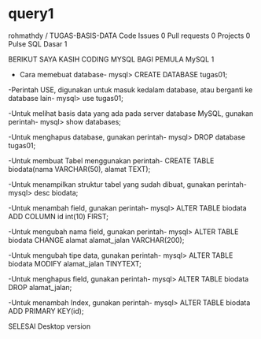 # query1
 rohmathdy / TUGAS-BASIS-DATA
Code  Issues 0  Pull requests 0  Projects 0  Pulse
SQL Dasar 1

BERIKUT SAYA KASIH CODING MYSQL BAGI PEMULA MySQL 1

- Cara memebuat database-
mysql> CREATE DATABASE tugas01;

-Perintah USE, digunakan untuk masuk kedalam database, atau berganti ke database lain-
mysql> use tugas01;

-Untuk melihat basis data yang ada pada server database MySQL, gunakan perintah-
mysql> show databases;

-Untuk menghapus database, gunakan perintah-
mysql> DROP database tugas01;

-Untuk membuat Tabel menggunakan perintah-
 CREATE TABLE biodata(nama VARCHAR(50), alamat TEXT);
 
-Untuk menampilkan struktur tabel yang sudah dibuat, gunakan perintah-
mysql> desc biodata;

-Untuk menambah field, gunakan perintah-
mysql> ALTER TABLE biodata ADD COLUMN id int(10) FIRST;

-Untuk mengubah nama field, gunakan perintah-
mysql> ALTER TABLE biodata CHANGE alamat alamat_jalan VARCHAR(200);

-Untuk mengubah tipe data, gunakan perintah-
mysql> ALTER TABLE biodata MODIFY alamat_jalan TINYTEXT;

-Untuk menghapus field, gunakan perintah-
mysql> ALTER TABLE biodata DROP alamat_jalan;

-Untuk menambah Index, gunakan perintah-
mysql> ALTER TABLE biodata ADD PRIMARY KEY(id);

SELESAI
 Desktop version
